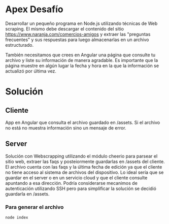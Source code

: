 # Apex Desafío 
Desarrollar un pequeño programa en Node.js utilizando técnicas de Web scraping. El mismo debe descargar el contenido del sitio https://www.naranja.com/comercios-amigos
y extraer las "preguntas frecuentes" y sus respuestas para luego almacenarlas en un archivo estructurado.

También necesitamos que crees en Angular una página que consulte tu archivo y liste su información de manera agradable. Es importante que la página muestre en algún lugar la fecha y hora en la que la información se actualizó por última vez. 


# Solución

## Cliente
App en Angular que consulta el archivo guardado en /assets. Si el archivo no está no muestra información sino un mensaje de error.

## Server

Solución con Webscrapping utilizando el módulo cheerio para parsear el sitio web, extraer las faqs y posteiormente guardarlas en /assets del cliente. El archivo cuenta con las faqs y la última fecha de edición ya que el cliente no tiene acceso al sistema de archivos del dispositivo. Lo ideal sería que se guardar en el server o en un servicio cloud y que el cliente consulte apuntando a esa dirección. Podría considerarse mecanimos de autenticación utilizando SSH pero para simplificar la solución se decidió guardarla en /assets. 

### Para generar el archivo
```
node index
```
